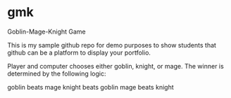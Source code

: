 # gmk
Goblin-Mage-Knight Game

This is my sample github repo for demo purposes to show students that github can be a platform to display your portfolio.

Player and computer chooses either goblin, knight, or mage. The winner is determined by the following logic:

goblin beats mage
knight beats goblin
mage beats knight 

